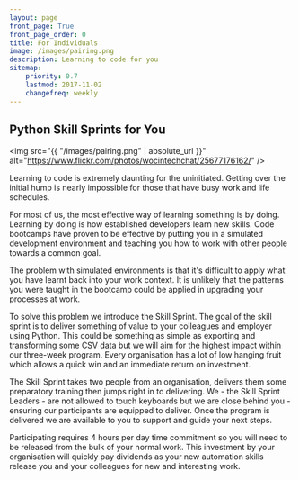 ```yaml
---
layout: page
front_page: True
front_page_order: 0
title: For Individuals
image: /images/pairing.png
description: Learning to code for you
sitemap:
    priority: 0.7
    lastmod: 2017-11-02
    changefreq: weekly
---
```


## Python Skill Sprints for You

<span class="image left"><img src="{{ "/images/pairing.png" | absolute_url }}" alt="https://www.flickr.com/photos/wocintechchat/25677176162/" /></span>

Learning to code is extremely daunting for the uninitiated. Getting over the initial hump is nearly impossible for those that have busy work and life schedules.

For most of us, the most effective way of learning something is by doing. Learning by doing is how established developers learn new skills. Code bootcamps have proven to be effective by putting you in a simulated development environment and teaching you how to work with other people towards a common goal.

The problem with simulated environments is that it's difficult to apply what you have learnt back into your work context. It is unlikely that the patterns you were taught in the bootcamp could be applied in upgrading your processes at work.

To solve this problem we introduce the Skill Sprint. The goal of the skill sprint is to deliver something of value to your colleagues and employer using Python. This could be something as simple as exporting and transforming some CSV data but we will aim for the highest impact within our three-week program. Every organisation has a lot of low hanging fruit which allows a quick win and an immediate return on investment.

The Skill Sprint takes two people from an organisation, delivers them some preparatory training then jumps right in to delivering. We - the Skill Sprint Leaders - are not allowed to touch keyboards but we are close behind you - ensuring our participants are equipped to deliver. Once the program is delivered we are available to you to support and guide your next steps.

Participating requires 4 hours per day time commitment so you will need to be released from the bulk of your normal work. This investment by your organisation will quickly pay dividends as your new automation skills release you and your colleagues for new and interesting work.
